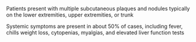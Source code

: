 Patients present with multiple subcutaneous plaques and nodules typically on the lower extremities, upper extremities, or trunk

Systemic symptoms are present in about 50% of cases, including fever, chills weight loss, cytopenias, myalgias, and elevated liver function tests